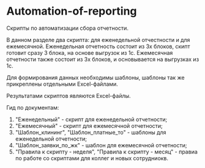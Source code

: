# Automation-of-reporting
Cкрипты по автоматизации сбора отчетности.

В данном разделе два скрипта: для еженедельной отчестности и для ежемесячной.
Еженедельная отчетность состоит из 3х блоков, скипт готовит сразу 3 блока, на основе выгрузок из 1с.
Ежемесячная отчетности также состоит из 3х блоков, и основывается на выгрузках из 1с.

Для формирования данных необходимы шаблоны, шаблоны так же прикреплены отдельными Excel-файлами.

Результатами скриптов являются Excel-файлы.

Гид по документам:
1. "Еженедельный" - скрипт для еженедельной отчетности;
2. "Ежемесячный" - скрипт для ежемесячной отчетности;
3. "Шаблон_клининг", "Шаблон_платные_то" - шаблоны для еженедельной отчетности;
4. "Шаблон_заявки_по_жк" - шаблон для ежемесячной отчетности;
5. "Правила к скрипту - неделя", "Правила к скрипту - месяц" - правиа по работе со скриптами для коллег и новых сотрудниокв.
